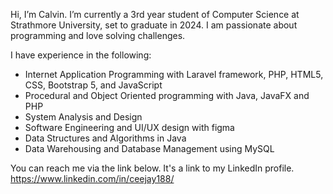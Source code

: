 Hi, I’m Calvin. 
I’m currently a 3rd year student of Computer Science at Strathmore University, set to graduate in 2024. 
I am passionate about programming and love solving challenges.

I have experience in the following:
- Internet Application Programming with Laravel framework, PHP, HTML5, CSS, Bootstrap 5, and JavaScript
- Procedural and Object Oriented programming with Java, JavaFX and PHP
- System Analysis and Design
- Software Engineering and UI/UX design with figma
- Data Structures and Algorithms in Java
- Data Warehousing and Database Management using MySQL

You can reach me via the link below. It's a link to my LinkedIn profile.
https://www.linkedin.com/in/ceejay188/
